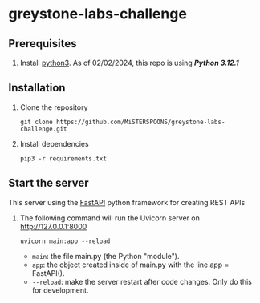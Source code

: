 # greystone-labs-challenge

## Prerequisites
1. Install [python3](https://www.python.org/downloads/). As of 02/02/2024, this repo is using ***Python 3.12.1***

## Installation
1. Clone the repository
    ```
    git clone https://github.com/MiSTERSPOONS/greystone-labs-challenge.git
    ```

2. Install dependencies
    ```
    pip3 -r requirements.txt
    ```

## Start the server
This server using the [FastAPI](https://fastapi.tiangolo.com/) python framework for creating REST APIs
1. The following command will run the Uvicorn server on http://127.0.0.1:8000
    ```
    uvicorn main:app --reload
    ```
    - `main`: the file main.py (the Python "module").
    - `app`: the object created inside of main.py with the line app = FastAPI().
    - `--reload`: make the server restart after code changes. Only do this for development.